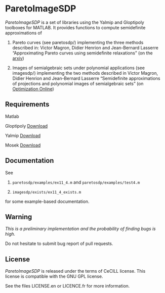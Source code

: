 ParetoImageSDP
==============

*ParetoImageSDP* is a set of libraries using the Yalmip and Gloptipoly toolboxes for MATLAB.
It provides functions to compute semidefinite approximations of 

1) Pareto curves (see paretosdp/) implementing the three methods described in:
Victor Magron, Didier Henrion and Jean-Bernard Lasserre “Approximating Pareto curves using semidefinite relaxations”
(on the [arxiv](http://arxiv.org/abs/1403.5899))

2) Images of semialgebraic sets under polynomial applications (see imagesdp/) implementing the two methods described in 
Victor Magron, Didier Henrion and Jean-Bernard Lasserre “Semidefinite approximations of projections and polynomial images of semialgebraic sets”
(on [Optimization Online](http://www.optimization-online.org/DB_HTML/2014/10/4606.html))


Requirements
------------

Matlab

Gloptipoly  [Download](http://homepages.laas.fr/henrion/software/gloptipoly3)

Yalmip      [Download](http://users.isy.liu.se/johanl/yalmip/pmwiki.php?n=Main.Download)

Mosek       [Download](https://mosek.com/resources/downloads)


Documentation
-------------

See 

1) `paretosdp/examples/ex11_4.m` and `paretosdp/examples/test4.m`

2) `imagesdp/exists/ex11_4_exists.m`

for some example-based documentation.


Warning
-------

*This is a preliminary implementation and the probability of finding bugs is high.*

Do not hesitate to submit bug report of pull requests.


License
-------

*ParetoImageSDP* is released under the terms of CeCILL license.
This license is compatible with the GNU GPL license.

See the files LICENSE.en or LICENCE.fr for more information.





